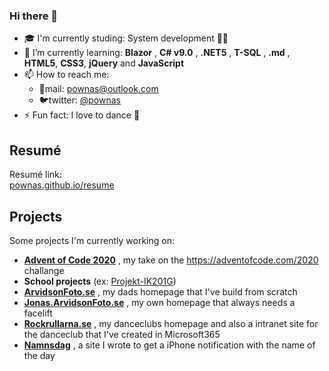 ### Hi there 👋

- :mortar_board: I'm currently studing: System development 👨‍💻
- 🌱 I’m currently learning: **Blazor** , **C# v9.0** , **.NET5** , **T-SQL** , **.md** , **HTML5**, **CSS3**, **jQuery** and **JavaScript**
- 📫 How to reach me:
  - 📧mail: [pownas@outlook.com](mailto:pownas@outlook.com)
  - 🐦twitter: [@pownas](https://twitter.com/pownas)
- ⚡ Fun fact: I love to dance 🕺

## Resumé
Resumé link:\
[pownas.github.io/resume](https://pownas.github.io/resume/)

## Projects
Some projects I'm currently working on:

- **[Advent of Code 2020](https://github.com/pownas/Advent-Of-Code-2020)** , my take on the https://adventofcode.com/2020 challange
- **School projects** (ex: [Projekt-IK201G](https://github.com/matildawee/Projekt-IK201G))
- **[ArvidsonFoto.se](https://ArvidsonFoto.se)** , my dads homepage that I've build from scratch
- **[Jonas.ArvidsonFoto.se](https://Jonas.ArvidsonFoto.se)** , my own homepage that always needs a facelift
- **[Rockrullarna.se](https://www.Rockrullarna.se)** , my danceclubs homepage and also a intranet site for the danceclub that I've created in Microsoft365
- **[Namnsdag](https://pownas.github.io/Namnsdag/)** , a site I wrote to get a iPhone notification with the name of the day

<!--
**pownas/pownas** is a ✨ _special_ ✨ repository because its `README.md` (this file) appears on your GitHub profile.

Here are some ideas to get you started:

- 🔭 I’m currently working on ...
- 🌱 I’m currently learning ...
- 👯 I’m looking to collaborate on ...
- 🤔 I’m looking for help with ...
- 💬 Ask me about ...
- 📫 How to reach me: ...
- 😄 Pronouns: ...
- ⚡ Fun fact: ...
-->
